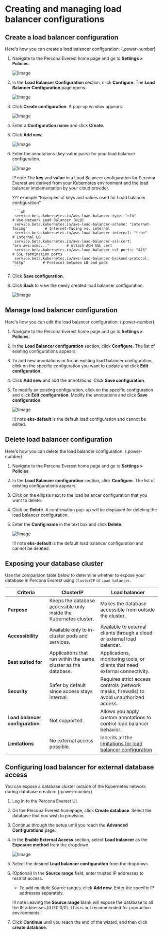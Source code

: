 # Creating and managing load balancer configurations


## Create a load balancer configuration

Here's how you can create a load balancer configuration:
{.power-number}

1.  Navigate to the Percona Everest home page and go to <i class="uil uil-cog"></i> **Settings > Policies**.

    ![!image](../images/policies_page.png)

2. In the **Load Balancer Configuration** section, click **Configure**. The **Load Balancer Configuration** page opens.

    ![!image](../images/load_balancer_config_page.png)

3. Click **Create configuration**. A pop-up window appears.

    ![!image](../images/create_config_load_balancer.png)

4. Enter a **Configuration name** and click **Create**.

5. Click **Add new**.

    ![!image](../images/loadbalancer_add_new_config.png)

6. Enter the annotations (key-value pairs) for your load balancer configuration. 

    ![!image](../images/key_value_load_balancer.png)

    !!! note
        The **key** and **value** in a Load Balancer configuration for Percona Everest are derived from your Kubernetes environment and the load balancer implementation by your cloud provider.

    ??? example "Examples of keys and values used for Load balancer configuration"

        ```sh
        service.beta.kubernetes.io/aws-load-balancer-type: "nlb"                    # Use Network Load Balancer (NLB)
        service.beta.kubernetes.io/aws-load-balancer-scheme: "internet-facing"        # Internet-facing vs. internal
        service.beta.kubernetes.io/aws-load-balancer-internal: "true"                   # Internal LB
        service.beta.kubernetes.io/aws-load-balancer-ssl-cert: "arn:aws:acm:..."        # Attach ACM SSL cert
        service.beta.kubernetes.io/aws-load-balancer-ssl-ports: "443"                   # SSL termination ports
        service.beta.kubernetes.io/aws-load-balancer-backend-protocol: "http"        # Protocol between LB and pods
        ```

7. Click **Save configuration**.

8. Click **Back** to view the newly created load balancer configuration.

    ![!image](../images/new_created_load_balancer_configurations.png)

## Manage load balancer configuration

Here's how you can edit the load balancer configuration:
{.power-number}

1.  Navigate to the Percona Everest home page and go to <i class="uil uil-cog"></i> **Settings > Policies**.

2. In the **Load Balancer configuration** section, click **Configure**. The list of existing configurations appears.

3. To add new annotations or for an existing load balancer configuration, click on the specific configuration you want to update and click **Edit configuration**.

4. Click **Add new** and add the annotations. Click **Save configuration**.

5. To modify an existing configuration, click on the specific configuration and click **Edit configuration**. Modify the annotations and click **Save configuration**.

    ![!image](../images/edit_loadbalancer_configuration.png)


    !!! note
        **eks-default** is the default load configuration and cannot be edited.


## Delete load balancer configuration

Here's how you can delete the load balancer configuration:
{.power-number}

1. Navigate to the Percona Everest home page and go to <i class="uil uil-cog"></i> **Settings > Policies** 

2. In the **Load Balancer configuration** section, click **Configure**. The list of existing configurations appears.

3. Click on the ellipsis next to the load balancer configuration that you want to delete.

4. Click on **Delete**. A confirmation pop-up will be displayed for deleting the load balancer configuration.

5. Enter the **Config name** in the text box and click **Delete**.

    ![!image](../images/del_load_balancer_config.png)

    !!! note
        **eks-default** is the default load balancer configuration and cannot be deleted.


## Exposing your database cluster

Use the comparison table below to determine whether to expose your database in Percona Everest using `ClusterIP` or `Load balancer`.


| **Criteria**               | **ClusterIP**                                                     | **Load balancer**                                                                                                                                 |
| ------------------------ | ----------------------------------------------------------------- | ------------------------------------------------------------------------------------------------------------------------------------------------ |
| **Purpose**              | Keeps the database accessible only inside the Kubernetes cluster. | Makes the database accessible from outside the cluster.                                                                                          |
| **Accessibility**        | Available only to in-cluster pods and services.                   | Available to external clients through a cloud or external load balancer.                                                                         |
| **Best suited for**      | Applications that run within the same cluster as the database.    | Applications, monitoring tools, or clients that need external connectivity.                                                                      |
| **Security**             | Safer by default since access stays internal.                     | Requires strict access controls (network masks, firewalls) to avoid unauthorized access.                                                         |
| **Load balancer configuration** | Not supported.                                                    | Allows you apply custom annotations to control load balancer behavior.                                                                   |
| **Limitations**          | No external access possible.                                      | Inherits all the [limitations for load balancer configuration](../reference/known_limitations.md##load-balancer-configuration) |


## Configuring load balancer for external database access

You can expose a database cluster outside of the Kubernetes network during database creation:
{.power-number}

1. Log in to the Percona Everest UI.

2. On the Percona Everest homepage, click **Create database**. Select the database that you wish to provision.

3. Continue through the setup until you reach the **Advanced Configurations** page.

4. In the **Enable External Access** section, select **Load balancer** as the **Exposure method** from the dropdown.

    ![!image](../images/exposure_method_loadbalancer.png)

6. Select the desired **Load balancer configuration** from the dropdown.

7. (Optional) In the **Source range** field, enter trusted IP addresses to restrict access.

    - To add multiple Source ranges, click **Add new**. Enter the specific IP addresses separately.


    !!! note
        Leaving the **Source range** blank will expose the database to all the IP addresses (0.0.0.0/0). This is not recommended for production environments.

8. Click **Continue** until you reach the end of the wizard, and then click **create database**.




 







